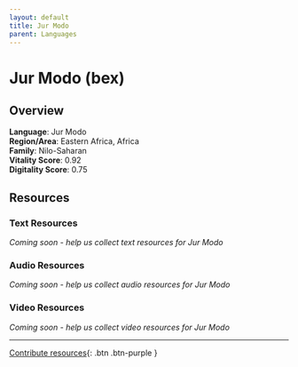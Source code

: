 ```yaml
---
layout: default
title: Jur Modo
parent: Languages
---
```


# Jur Modo (bex)

## Overview

**Language**: Jur Modo  
**Region/Area**: Eastern Africa, Africa  
**Family**: Nilo-Saharan  
**Vitality Score**: 0.92  
**Digitality Score**: 0.75  

## Resources

### Text Resources
*Coming soon - help us collect text resources for Jur Modo*

### Audio Resources
*Coming soon - help us collect audio resources for Jur Modo*

### Video Resources
*Coming soon - help us collect video resources for Jur Modo*

---

[Contribute resources](https://fairtrain.github.io/){: .btn .btn-purple }
